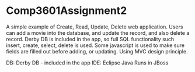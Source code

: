 # Comp3601Assignment2
A simple example of Create, Read, Update, Delete web application.
Users can add a movie into the database, and update the record, and also delete a record.
Derby DB is included in the app, so full SQL functionality such insert, create, select, delete is used.
Some javascript is used to make sure fields are filled out before adding, or updating.
Using MVC design principle.

DB: Derby DB - included in the app
IDE: Eclipse
Java
Runs in JBoss
